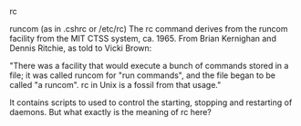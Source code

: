 rc

runcom (as in .cshrc or /etc/rc) The rc command derives from the runcom facility from the MIT CTSS system, ca. 1965. From Brian Kernighan and Dennis Ritchie, as told to Vicki Brown:

"There was a facility that would execute a bunch of commands stored in a file; it was called runcom for "run commands", and the file began to be called "a runcom". rc in Unix is a fossil from that usage."

It contains scripts to used to control the starting, stopping and restarting of daemons. But what exactly is the meaning of rc here?
